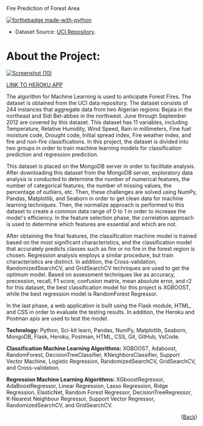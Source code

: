 <div id="top">Fire Prediction of Forest Area</div>

[![forthebadge made-with-python](http://ForTheBadge.com/images/badges/made-with-python.svg)](https://www.python.org/)

* Dataset Source: [UCI Repository](https://archive.ics.uci.edu/ml/datasets/Algerian+Forest+Fires+Dataset++#).

# About the Project:

[![Screenshot (10)](https://user-images.githubusercontent.com/97881558/171418344-52e4b748-069c-4731-a37f-7788a3db02db.png)
](https://fire-prediction-forest.herokuapp.com/)

[LINK TO HEROKU APP](https://fire-prediction-forest.herokuapp.com/)


The algorithm for Machine Learning is used to anticipate Forest Fires. The dataset is obtained from the UCI data repository. The dataset consists of 244 instances that aggregate data from two Algerian regions: Bejaia in the northeast and Sidi Bel-abbes in the northwest. June through September 2012 are covered by this dataset. This dataset has 11 variables, including Temperature, Relative Humidity, Wind Speed, Rain in millimeters, Fine fuel moisture code, Drought code, Initial spread index, Fire weather index, and fire and non-fire classifications. In this project, the dataset is divided into two groups in order to train machine learning models for classification prediction and regression prediction.

This dataset is placed on the MongoDB server in order to facilitate analysis. After downloading this dataset from the MongoDB server, exploratory data analysis is conducted to determine the number of numerical features, the number of categorical features, the number of missing values, the percentage of outliers, etc. Then, these challenges are solved using NumPy, Pandas, Matplotlib, and Seaborn in order to get clean data for machine learning techniques. Then, the normalize approach is performed to this dataset to create a common data range of 0 to 1 in order to increase the model's efficiency. In the feature selection phase, the correlation approach is used to determine which features are essential and which are not.

After obtaining the final features, the classification machine model is trained based on the most significant characteristics, and the classification model that accurately predicts classes such as fire or no fire in the forest region is chosen. Regression analysis employs a similar procedure, but train characteristics are distinct. In addition, the Cross-validation, RandomizedSearchCV, and GridSearchCV techniques are used to get the optimum model. Based on assessment techniques like as accuracy, precession, recall, F1 score, confusion matrix, mean absolute error, and r2 for this dataset, the best classification model for this project is XGBOOST, while the best regression model is RandomForest Regressor.

In the last phase, a web application is built using the Flask module, HTML, and CSS in order to evaluate the testing results. In addition, the Heroku and Postman apis are used to test the model.

  
**Technology:** Python, Sci-kit learn, Pandas, NumPy, Matplotlib, Seaborn, MongoDB, Flask, Heroku, Postman, HTML, CSS, Git, GitHub, VsCode.

**Classification Machine Learning Algorithms:** XGBOOST, Adaboost, RandomForest, DecisionTreeClassifier, KNeighborsClassifier, Support Vector Machine, Logistic Regression, RandomizedSearchCV, GridSearchCV, and Cross-validation.

**Regression Machine Learning Algorithms:** XGboostRegressor, AdaBoostRegressor, Linear Regression, Lasso Regression, Ridge Regression, ElasticNet, Random Forest Regressor, DecisionTreeRegressor, K-Nearest Neighbour Regressor, Support Vector Regressor, RandomizedSearchCV, and GridSearchCV.

<!--contact-->
[reach_linkedin]: https://www.linkedin.com/in/hossainsanowar/
[reach_gmail]: md.sanowar21@gmail.com

<p align="right">(<a href="#top">Back</a>)</p>
